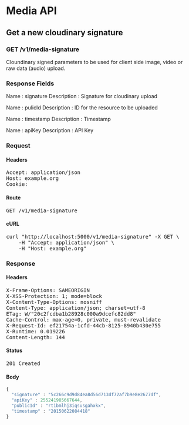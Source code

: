 # Media API

## Get a new cloudinary signature

### GET /v1/media-signature

Cloundinary signed parameters to be used for client side image, video or raw data (audio) upload.

### Response Fields

Name : signature
Description : Signature for cloudinary upload

Name : pulicId
Description : ID for the resource to be uploaded

Name : timestamp
Description : Timestamp

Name : apiKey
Description : API Key

### Request

#### Headers

<pre>Accept: application/json
Host: example.org
Cookie: </pre>

#### Route

<pre>GET /v1/media-signature</pre>

#### cURL

<pre class="request">curl &quot;http://localhost:5000/v1/media-signature&quot; -X GET \
	-H &quot;Accept: application/json&quot; \
	-H &quot;Host: example.org&quot;</pre>

### Response

#### Headers

<pre>X-Frame-Options: SAMEORIGIN
X-XSS-Protection: 1; mode=block
X-Content-Type-Options: nosniff
Content-Type: application/json; charset=utf-8
ETag: W/&quot;20c2fcdba1b28928c000a9dcefc82dd8&quot;
Cache-Control: max-age=0, private, must-revalidate
X-Request-Id: ef21754a-1cfd-44cb-8125-8940b430e755
X-Runtime: 0.019226
Content-Length: 144</pre>

#### Status

<pre>201 Created</pre>

#### Body

```javascript
{
  "signature" : "5c266c9d9d84ea8d56d713df72af7b9e8e2677df",
  "apiKey" : 255241985667644,
  "publicId" : "rtibmlhj3iqsusgahxkx",
  "timestamp" : "20150622084418"
}
```
